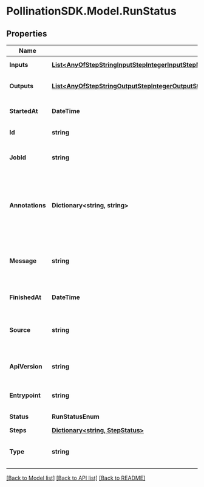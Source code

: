 
# PollinationSDK.Model.RunStatus

## Properties

Name | Type | Description | Notes
------------ | ------------- | ------------- | -------------
**Inputs** | [**List&lt;AnyOfStepStringInputStepIntegerInputStepNumberInputStepBooleanInputStepFolderInputStepFileInputStepPathInputStepArrayInputStepJSONObjectInput&gt;**](AnyOfStepStringInputStepIntegerInputStepNumberInputStepBooleanInputStepFolderInputStepFileInputStepPathInputStepArrayInputStepJSONObjectInput.md) | The inputs used for this run. | 
**Outputs** | [**List&lt;AnyOfStepStringOutputStepIntegerOutputStepNumberOutputStepBooleanOutputStepFolderOutputStepFileOutputStepPathOutputStepArrayOutputStepJSONObjectOutput&gt;**](AnyOfStepStringOutputStepIntegerOutputStepNumberOutputStepBooleanOutputStepFolderOutputStepFileOutputStepPathOutputStepArrayOutputStepJSONObjectOutput.md) | The outputs produced by this run. | 
**StartedAt** | **DateTime** | The time at which the task was started | 
**Id** | **string** | The ID of the individual run. | 
**JobId** | **string** | The ID of the job that generated this run. | 
**Annotations** | **Dictionary&lt;string, string&gt;** | An optional dictionary to add annotations to inputs. These annotations will be used by the client side libraries. | [optional] 
**Message** | **string** | Any message produced by the task. Usually error/debugging hints. | [optional] 
**FinishedAt** | **DateTime** | The time at which the task was completed | [optional] 
**Source** | **string** | Source url for the status object. It can be a recipe or a function. | [optional] 
**ApiVersion** | **string** |  | [optional] [readonly] [default to "v1beta1"]
**Entrypoint** | **string** | The ID of the first step in the run. | [optional] 
**Status** | **RunStatusEnum** | The status of this run. | [optional] 
**Steps** | [**Dictionary&lt;string, StepStatus&gt;**](StepStatus.md) |  | [optional] 
**Type** | **string** |  | [optional] [readonly] [default to "RunStatus"]

[[Back to Model list]](../README.md#documentation-for-models)
[[Back to API list]](../README.md#documentation-for-api-endpoints)
[[Back to README]](../README.md)

